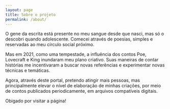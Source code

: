 ```yaml
---
layout: page
title: Sobre o projeto
permalink: /about/
---
```


O gene da escrita está presente no meu sangue desde que nasci, mas só o descobri quando adolescente. Comecei através de poesias, simples e reservadas ao meu círculo social próximo.

Mas em 2021, como uma tempestade, a influência dos contos Poe, Lovecraft e King inundaram meu plano criativo. Suas maneiras de contar histórias me incentivaram a buscar novas referências e experimentar novas técnicas e temáticas. 

Agora, através deste portal, pretendo atingir mais pessoas, mas principalmente elevar o nível de elaboração de minhas criações, por meio de contos publicados periodicamente, em arquivos compatíveis digitais.

Obigado por visitar a página!
